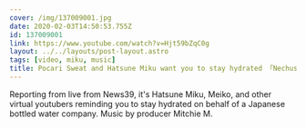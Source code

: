 ```yaml
---
cover: /img/137009001.jpg
date: 2020-02-03T14:50:53.755Z
id: 137009001
link: https://www.youtube.com/watch?v=Hjt59bZqC0g
layout: ../../layouts/post-layout.astro
tags: [video, miku, music]
title: Pocari Sweat and Hatsune Miku want you to stay hydrated 「Nechusho No!No! feat. 初音ミク＆MEIKO」
---
```


Reporting from live from News39, it's Hatsune Miku, Meiko, and other virtual youtubers reminding you to stay hydrated on behalf of a Japanese bottled water company. Music by producer Mitchie M.
